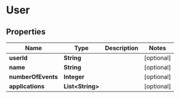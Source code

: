 
# User

## Properties
Name | Type | Description | Notes
------------ | ------------- | ------------- | -------------
**userId** | **String** |  |  [optional]
**name** | **String** |  |  [optional]
**numberOfEvents** | **Integer** |  |  [optional]
**applications** | **List&lt;String&gt;** |  |  [optional]




